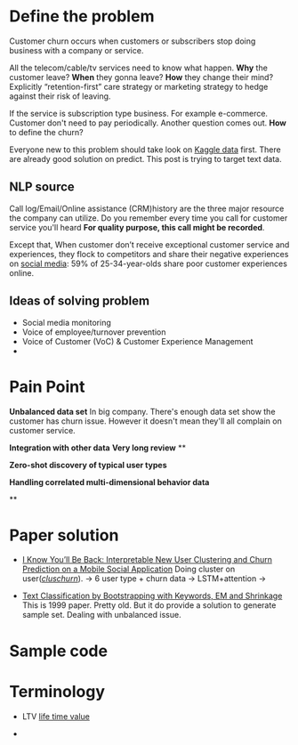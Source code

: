# Define the problem
Customer churn occurs when customers or subscribers stop doing business with a company or service. 

All the telecom/cable/tv services need to know what happen. 
**Why** the customer leave?
**When** they gonna leave? 
**How** they change their mind? Explicitly “retention-first” care strategy or marketing strategy to hedge against their risk of leaving.

If the service is subscription type business. For example e-commerce. Customer don't need to pay periodically. Another question comes out.
**How** to define the churn?

Everyone new to this problem should take look on [Kaggle data](https://www.kaggle.com/blastchar/telco-customer-churn) first. There are already good solution on predict. This post is trying to target text data.

## NLP source
Call log/Email/Online assistance (CRM)history are the three major resource the company can utilize. Do you remember every time you call for customer service you'll heard **For quality purpose, this call might be recorded**. 

Except that, When customer don’t receive exceptional customer service and experiences, they flock to competitors and share their negative experiences on [social media](https://www.salesforce.com/blog/2015/01/ten-customer-service-stats-what-they-mean-your-contact-center-gp.html): 59% of 25-34-year-olds share poor customer experiences online.

## Ideas of solving problem
- Social media monitoring
- Voice of employee/turnover prevention
- Voice of Customer (VoC) & Customer Experience Management
- 

# Pain Point
**Unbalanced data set**
In big company. There's enough data set show the customer has churn issue. However it doesn't mean they'll all complain on customer service.

**Integration with other data**
**Very long review**
**

**Zero-shot discovery of typical user types**

**Handling correlated multi-dimensional behavior data**

**
# Paper solution
- [I Know You’ll Be Back: Interpretable New User Clustering and Churn Prediction on a Mobile Social Application](http://hanj.cs.illinois.edu/pdf/kdd18_cyang.pdf)
Doing cluster on user([*cluschurn*]([https://github.com/yangji9181/ClusChurn](https://github.com/yangji9181/ClusChurn))). -> 6 user type + churn data -> LSTM+attention ->

- [Text Classification by Bootstrapping with Keywords, EM and Shrinkage](https://www.aclweb.org/anthology/W99-0908.pdf) 
	This is 1999 paper. Pretty old. But it do provide a solution to generate sample set. Dealing with unbalanced issue.
# Sample code

# Terminology
- LTV [life time value](https://baike.baidu.com/item/LTV/10692626)
	
- 
<!--stackedit_data:
eyJoaXN0b3J5IjpbOTk2OTgzMzI2LDYzMzY1MTgyNCwtMTI2OD
E1OTIwMCwtMzcwNzMyMzM4LC0xMDc3MzQ5MzEyLDk1ODE0Mzcw
MSw2NzAyNDUxMTcsNjkzNDUwMTY0LDUwOTIyMjA4OSwtMTc1MD
AzNDkyMl19
-->